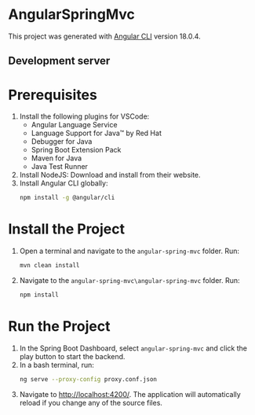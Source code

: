 # AngularSpringMvc

This project was generated with [Angular CLI](https://github.com/angular/angular-cli) version 18.0.4.

## Development server

# Prerequisites

1. Install the following plugins for VSCode:
   - Angular Language Service
   - Language Support for Java™ by Red Hat
   - Debugger for Java
   - Spring Boot Extension Pack
   - Maven for Java
   - Java Test Runner
2. Install NodeJS: Download and install from their website.
3. Install Angular CLI globally:
   ```bash
   npm install -g @angular/cli
   ```

# Install the Project

1. Open a terminal and navigate to the `angular-spring-mvc` folder. Run:
   ```bash
   mvn clean install
   ```
2. Navigate to the `angular-spring-mvc\angular-spring-mvc` folder. Run:
   ```bash
   npm install
   ```

# Run the Project

1. In the Spring Boot Dashboard, select `angular-spring-mvc` and click the play button to start the backend.
2. In a bash terminal, run:
   ```bash
   ng serve --proxy-config proxy.conf.json
   ```
3. Navigate to [http://localhost:4200/](http://localhost:4200/). The application will automatically reload if you change any of the source files.
